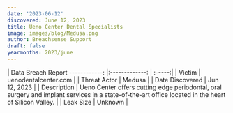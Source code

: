 ```yaml
---
date: '2023-06-12'
discovered: June 12, 2023
title: Ueno Center Dental Specialists
image: images/blog/Medusa.png
author: Breachsense Support
draft: false
yearmonths: 2023/june
---
```



| Data Breach Report
------------:     |:-------------:    | :-----:|
| Victim      | uenodentalcenter.com      | 
| Threat Actor      | Medusa      | 
| Date Discovered      | Jun 12, 2023      | 
| Description      | Ueno Center offers cutting edge periodontal, oral surgery and implant services in a state-of-the-art office located in the heart of Silicon Valley.      | 
| Leak Size      | Unknown      | 

